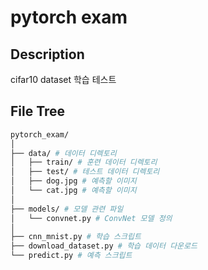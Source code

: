 # pytorch exam

## Description
cifar10 dataset 학습 테스트

## File Tree
```bash
pytorch_exam/
│
├── data/ # 데이터 디렉토리
│   ├── train/ # 훈련 데이터 디렉토리
│   ├── test/ # 테스트 데이터 디렉토리
│   ├── dog.jpg # 예측할 이미지
│   └── cat.jpg # 예측할 이미지
│
├── models/ # 모델 관련 파일
│   └── convnet.py # ConvNet 모델 정의
│
├── cnn_mnist.py # 학습 스크립트
├── download_dataset.py # 학습 데이터 다운로드
└── predict.py # 예측 스크립트
```
